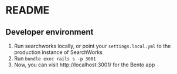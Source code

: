 # README

## Developer environment

1. Run searchworks locally, or point your `settings.local.yml` to the production instance of SearchWorks
2. Run `bundle exec rails s -p 3001`
3. Now, you can visit http://localhost:3001/ for the Bento app
